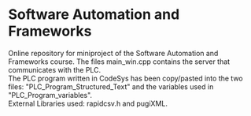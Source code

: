 <h1> Software Automation and Frameworks </h1>
Online repository for miniproject of the Software Automation and Frameworks course.
The files main_win.cpp contains the server that communicates with the PLC.
<br/>
The PLC program written in CodeSys has been copy/pasted into the two files: "PLC_Program_Structured_Text" and the variables used in "PLC_Program_variables".
<br/>
External Libraries used:
rapidcsv.h and pugiXML.
